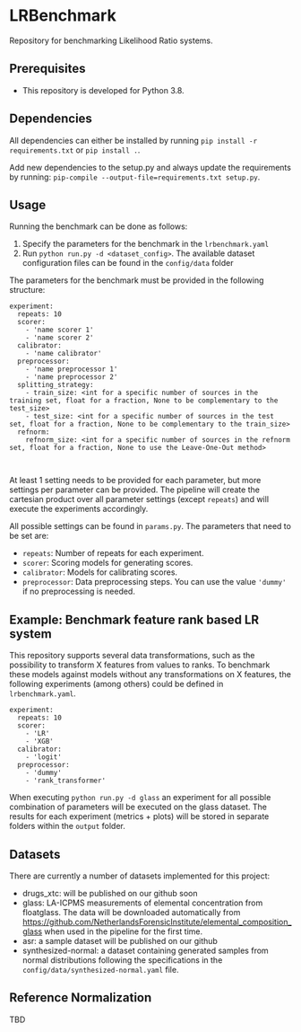 LRBenchmark
=====

Repository for benchmarking Likelihood Ratio systems.

Prerequisites
-----------
- This repository is developed for Python 3.8.

Dependencies
-----------
All dependencies can either be installed by running `pip install -r requirements.txt` or `pip install .`.
  
Add new dependencies to the setup.py and always update the requirements by running: 
`pip-compile --output-file=requirements.txt setup.py`.

Usage
-----------
Running the benchmark can be done as follows:
1. Specify the parameters for the benchmark in the `lrbenchmark.yaml`
2. Run `python run.py -d <dataset_config>`. The available dataset configuration files can be found in the `config/data` folder

The parameters for the benchmark must be provided in the following structure: 
```
experiment:
  repeats: 10
  scorer:
    - 'name scorer 1'
    - 'name scorer 2'
  calibrator: 
    - 'name calibrator'
  preprocessor:
    - 'name preprocessor 1'
    - 'name preprocessor 2'
  splitting_strategy:
    - train_size: <int for a specific number of sources in the training set, float for a fraction, None to be complementary to the test_size>
    - test_size: <int for a specific number of sources in the test set, float for a fraction, None to be complementary to the train_size>
  refnorm:
    refnorm_size: <int for a specific number of sources in the refnorm set, float for a fraction, None to use the Leave-One-Out method>    
    
    
```
At least 1 setting needs to be provided for each parameter, but more settings per parameter can be provided. The pipeline will
create the cartesian product over all parameter settings (except `repeats`) and will execute the experiments accordingly.

All possible settings can be found in `params.py`. The parameters that need to be set are:
- `repeats`: Number of repeats for each experiment.
- `scorer`: Scoring models for generating scores.
- `calibrator`: Models for calibrating scores. 
- `preprocessor`: Data preprocessing steps. You can use the value `'dummy'` if no preprocessing is needed.


Example: Benchmark feature rank based LR system
-----------
This repository supports several data transformations, such as the possibility to transform X features from values to ranks. 
To benchmark these models against models without any transformations on X features, the following experiments (among others) could be 
defined in `lrbenchmark.yaml`. 
```
experiment:
  repeats: 10
  scorer:
    - 'LR'
    - 'XGB'
  calibrator:
    - 'logit'
  preprocessor:
    - 'dummy'
    - 'rank_transformer'
```
When executing `python run.py -d glass` an experiment for all possible combination of parameters will be executed on the glass dataset. 
The results for each experiment (metrics + plots) will be stored in separate folders within the `output` folder.

Datasets
----------
There are currently a number of datasets implemented for this project:
- drugs_xtc: will be published on our github soon
- glass: LA-ICPMS measurements of elemental concentration from floatglass. The data will be downloaded automatically from https://github.com/NetherlandsForensicInstitute/elemental_composition_glass when used in the pipeline for the first time.
- asr: a sample dataset will be published on our github
- synthesized-normal: a dataset containing generated samples from normal distributions following the specifications in the `config/data/synthesized-normal.yaml` file.


Reference Normalization
----------
TBD

